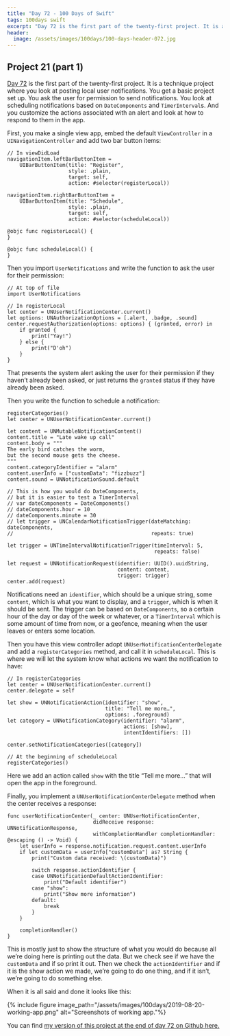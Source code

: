 ```yaml
---
title: "Day 72 - 100 Days of Swift"
tags: 100days swift
excerpt: "Day 72 is the first part of the twenty-first project. It is a technique project where you look at posting local user notifications. You get a basic project set up. You ask the user for permission to send notifications. You look at scheduling notifications based on `DateComponents` and `TimerInterval`s. And you customize the actions associated with an alert and look at how to respond to them in the app. "
header:
  image: /assets/images/100days/100-days-header-072.jpg
---
```

## Project 21 (part 1)
[Day 72](https://www.hackingwithswift.com/100/72) is the first part of the twenty-first project. It is a technique project where you look at posting local user notifications. You get a basic project set up. You ask the user for permission to send notifications. You look at scheduling notifications based on `DateComponents` and `TimerInterval`s. And you customize the actions associated with an alert and look at how to respond to them in the app.

First, you make a single view app, embed the default `ViewController` in a `UINavigationController` and add two bar button items:
```
// In viewDidLoad
navigationItem.leftBarButtonItem =
    UIBarButtonItem(title: "Register",
                    style: .plain,
                    target: self,
                    action: #selector(registerLocal))

navigationItem.rightBarButtonItem =
    UIBarButtonItem(title: "Schedule",
                    style: .plain,
                    target: self,
                    action: #selector(scheduleLocal))

@objc func registerLocal() {
}

@objc func scheduleLocal() {
}
```

Then you import `UserNotifications` and write the function to ask the user for their permission:
```
// At top of file
import UserNotifications

// In registerLocal
let center = UNUserNotificationCenter.current()
let options: UNAuthorizationOptions = [.alert, .badge, .sound]
center.requestAuthorization(options: options) { (granted, error) in
    if granted {
        print("Yay!")
    } else {
        print("D'oh")
    }
}
```

That presents the system alert asking the user for their permission if they haven’t already been asked, or just returns the `granted` status if they have already been asked.

Then you write the function to schedule a notification:
```
registerCategories()
let center = UNUserNotificationCenter.current()

let content = UNMutableNotificationContent()
content.title = "Late wake up call"
content.body = """
The early bird catches the worm,
but the second mouse gets the cheese.
"""
content.categoryIdentifier = "alarm"
content.userInfo = ["customData": "fizzbuzz"]
content.sound = UNNotificationSound.default

// This is how you would do DateComponents,
// but it is easier to test a TimerInterval
// var dateComponents = DateComponents()
// dateComponents.hour = 10
// dateComponents.minute = 30
// let trigger = UNCalendarNotificationTrigger(dateMatching: dateComponents,
//                                             repeats: true)

let trigger = UNTimeIntervalNotificationTrigger(timeInterval: 5,
                                                repeats: false)

let request = UNNotificationRequest(identifier: UUID().uuidString,
                                    content: content,
                                    trigger: trigger)
center.add(request)
```

Notifications need an `identifier`, which should be a unique string, some `content`, which is what you want to display, and a `trigger`, which is when it should be sent. The trigger can be based on `DateComponents`, so a certain hour of the day or day of the week or whatever, or a `TimerInterval` which is some amount of time from now, or a geofence, meaning when the user leaves or enters some location.

Then you have this view controller adopt `UNUserNotificationCenterDelegate` and add a `registerCategories` method, and call it in `scheduleLocal`. This is where we will let the system know what actions we want the notification to have:
```
// In registerCategories
let center = UNUserNotificationCenter.current()
center.delegate = self

let show = UNNotificationAction(identifier: "show",
                                title: "Tell me more…",
                                options: .foreground)
let category = UNNotificationCategory(identifier: "alarm",
                                      actions: [show],
                                      intentIdentifiers: [])

center.setNotificationCategories([category])

// At the beginning of scheduleLocal
registerCategories()
```

Here we add an action called `show` with the title “Tell me more…” that will open the app in the foreground.

Finally, you implement a `UNUserNotificationCenterDelegate` method when the center receives a response:
```
func userNotificationCenter(_ center: UNUserNotificationCenter,
                            didReceive response: UNNotificationResponse,
                            withCompletionHandler completionHandler: @escaping () -> Void) {
    let userInfo = response.notification.request.content.userInfo
    if let customData = userInfo["customData"] as? String {
        print("Custom data received: \(customData)")

        switch response.actionIdentifier {
        case UNNotificationDefaultActionIdentifier:
            print("Default identifier")
        case "show":
            print("Show more information")
        default:
            break
        }
    }

    completionHandler()
}
```

This is mostly just to show the structure of what you would do because all we’re doing here is printing out the data. But we check see if we have the `customData` and if so print it out. Then we check the `actionIdentifier` and if it is the show action we made, we’re going to do one thing, and if it isn’t, we’re going to do something else.

When it is all said and done it looks like this:

{% include figure image_path="/assets/images/100days/2019-08-20-working-app.png" alt="Screenshots of working app."%}

You can find [my version of this project at the end of day 72 on Github here.](https://github.com/dillon-mce/100-days-swift-projects/tree/c20a624783f1f9d9df2f2850413fc89bc1ae0e19/Project21)
